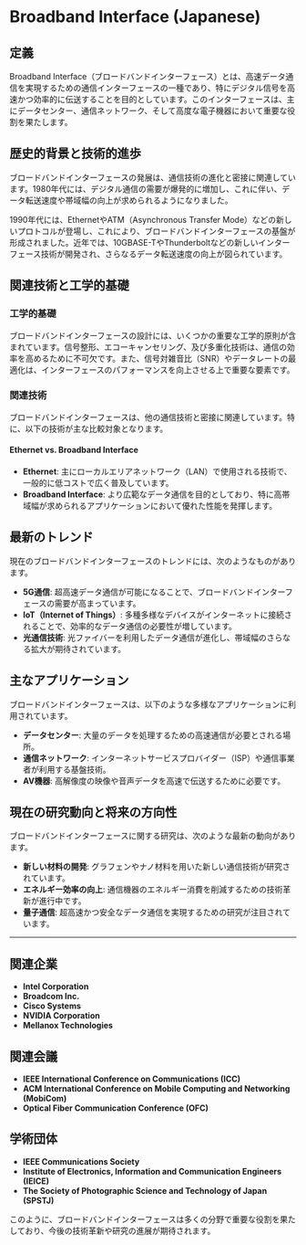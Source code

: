 # Broadband Interface (Japanese)

## 定義

Broadband Interface（ブロードバンドインターフェース）とは、高速データ通信を実現するための通信インターフェースの一種であり、特にデジタル信号を高速かつ効率的に伝送することを目的としています。このインターフェースは、主にデータセンター、通信ネットワーク、そして高度な電子機器において重要な役割を果たします。

## 歴史的背景と技術的進歩

ブロードバンドインターフェースの発展は、通信技術の進化と密接に関連しています。1980年代には、デジタル通信の需要が爆発的に増加し、これに伴い、データ転送速度や帯域幅の向上が求められるようになりました。

1990年代には、EthernetやATM（Asynchronous Transfer Mode）などの新しいプロトコルが登場し、これにより、ブロードバンドインターフェースの基盤が形成されました。近年では、10GBASE-TやThunderboltなどの新しいインターフェース技術が開発され、さらなるデータ転送速度の向上が図られています。

## 関連技術と工学的基礎

### 工学的基礎

ブロードバンドインターフェースの設計には、いくつかの重要な工学的原則が含まれています。信号整形、エコーキャンセリング、及び多重化技術は、通信の効率を高めるために不可欠です。また、信号対雑音比（SNR）やデータレートの最適化は、インターフェースのパフォーマンスを向上させる上で重要な要素です。

### 関連技術

ブロードバンドインターフェースは、他の通信技術と密接に関連しています。特に、以下の技術が主な比較対象となります。

#### Ethernet vs. Broadband Interface

- **Ethernet**: 主にローカルエリアネットワーク（LAN）で使用される技術で、一般的に低コストで広く普及しています。
- **Broadband Interface**: より広範なデータ通信を目的としており、特に高帯域幅が求められるアプリケーションにおいて優れた性能を発揮します。

## 最新のトレンド

現在のブロードバンドインターフェースのトレンドには、次のようなものがあります。

- **5G通信**: 超高速データ通信が可能になることで、ブロードバンドインターフェースの需要が高まっています。
- **IoT（Internet of Things）**: 多種多様なデバイスがインターネットに接続されることで、効率的なデータ通信の必要性が増しています。
- **光通信技術**: 光ファイバーを利用したデータ通信が進化し、帯域幅のさらなる拡大が期待されています。

## 主なアプリケーション

ブロードバンドインターフェースは、以下のような多様なアプリケーションに利用されています。

- **データセンター**: 大量のデータを処理するための高速通信が必要とされる場所。
- **通信ネットワーク**: インターネットサービスプロバイダー（ISP）や通信事業者が利用する基盤技術。
- **AV機器**: 高解像度の映像や音声データを高速で伝送するために必要です。

## 現在の研究動向と将来の方向性

ブロードバンドインターフェースに関する研究は、次のような最新の動向があります。

- **新しい材料の開発**: グラフェンやナノ材料を用いた新しい通信技術が研究されています。
- **エネルギー効率の向上**: 通信機器のエネルギー消費を削減するための技術革新が進行中です。
- **量子通信**: 超高速かつ安全なデータ通信を実現するための研究が注目されています。

---

## 関連企業

- **Intel Corporation**
- **Broadcom Inc.**
- **Cisco Systems**
- **NVIDIA Corporation**
- **Mellanox Technologies**

## 関連会議

- **IEEE International Conference on Communications (ICC)**
- **ACM International Conference on Mobile Computing and Networking (MobiCom)**
- **Optical Fiber Communication Conference (OFC)**

## 学術団体

- **IEEE Communications Society**
- **Institute of Electronics, Information and Communication Engineers (IEICE)**
- **The Society of Photographic Science and Technology of Japan (SPSTJ)**

このように、ブロードバンドインターフェースは多くの分野で重要な役割を果たしており、今後の技術革新や研究の進展が期待されます。